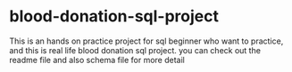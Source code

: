 # blood-donation-sql-project
This is an hands on practice project for sql beginner who want to practice, and this is real life blood donation sql project. you can check out the readme file and also schema file for more detail
